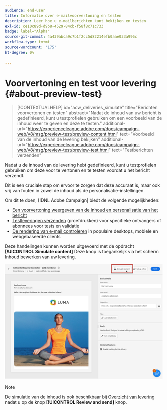 ```yaml
---
audience: end-user
title: Informatie over e-mailvoorvertoning en testen
description: Leer hoe u e-mailberichten kunt bekijken en testen
exl-id: ce10c89d-d9b8-4529-84cb-f58f8c71c733
badge: label="Alpha"
source-git-commit: 4a439abca9c7b1f2cc5d82214efb0aae033a996c
workflow-type: tm+mt
source-wordcount: '175'
ht-degree: 0%

---
```


# Voorvertoning en test voor levering {#about-preview-test}

>[!CONTEXTUALHELP]
>id="acw_deliveries_simulate"
>title="Berichten voorvertonen en testen"
>abstract="Nadat de inhoud van uw bericht is gedefinieerd, kunt u testprofielen gebruiken om een voorbeeld van de inhoud weer te geven en deze te testen."
>additional-url="https://experienceleague.adobe.com/docs/campaign-web/v8/msg/preview-test/preview-content.html" text="Voorbeeld van de inhoud van de levering bekijken"
>additional-url="https://experienceleague.adobe.com/docs/campaign-web/v8/msg/preview-test/preview-test.html" text="Testberichten verzenden"

Nadat u de inhoud van de levering hebt gedefinieerd, kunt u testprofielen gebruiken om deze voor te vertonen en te testen voordat u het bericht verzendt.

Dit is een cruciale stap om ervoor te zorgen dat deze accuraat is, maar ook vrij van fouten in zowel de inhoud als de personalisatie-instellingen.

Om dit te doen, [!DNL Adobe Campaign] biedt de volgende mogelijkheden:

* [Een voorvertoning weergeven van de inhoud en personalisatie van het bericht](preview-content.md)
* [Testleveringen verzenden](test-deliveries.md) (proefdrukken) voor specifieke ontvangers of abonnees voor tests en validatie
* [De rendering van e-mail controleren](email-rendering.md) in populaire desktops, mobiele en webgebaseerde clients

Deze handelingen kunnen worden uitgevoerd met de opdracht **[!UICONTROL Simulate content]** Deze knop is toegankelijk via het scherm Inhoud bewerken van uw levering.

<!-- from the [Edit content](../content/edit-content.md) screen or from the [Email Designer](../content/get-started-email-designer.md).-->

![](assets/simulate-button.png)

>[!NOTE]
>
>De simulatie van de inhoud is ook beschikbaar bij [Overzicht van levering](../monitor/prepare-send.md) nadat u op de knop **[!UICONTROL Review and send]** knop.

